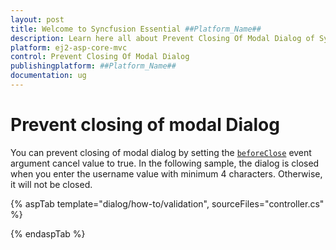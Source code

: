 ```yaml
---
layout: post
title: Welcome to Syncfusion Essential ##Platform_Name##
description: Learn here all about Prevent Closing Of Modal Dialog of Syncfusion Essential ##Platform_Name## widgets based on HTML5 and jQuery.
platform: ej2-asp-core-mvc
control: Prevent Closing Of Modal Dialog
publishingplatform: ##Platform_Name##
documentation: ug
---
```



# Prevent closing of modal Dialog

You can prevent closing of modal dialog by setting the [`beforeClose`](https://help.syncfusion.com/cr/aspnetcore-js2/Syncfusion.EJ2.Popups.Dialog.html#Syncfusion_EJ2_Popups_Dialog_BeforeClose) event argument cancel value to true.
In the following sample, the dialog is closed when you enter the username value with minimum 4 characters. Otherwise, it will not be closed.

{% aspTab template="dialog/how-to/validation", sourceFiles="controller.cs" %}

{% endaspTab %}